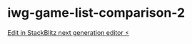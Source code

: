 # iwg-game-list-comparison-2

[Edit in StackBlitz next generation editor ⚡️](https://stackblitz.com/~/github.com/amithcabraal/iwg-game-list-comparison-2)